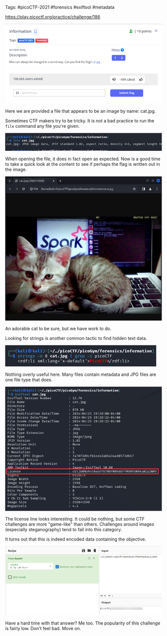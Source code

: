 Tags: #picoCTF-2021 #forensics #exiftool #metadata

https://play.picoctf.org/practice/challenge/186

![](../../../../_attachments/Pasted%20image%2020240425192715.png)

Here we are provided a file that appears to be an image by name: cat.jpg.

Sometimes CTF makers try to be tricky. It is not a bad practice to run the `file` command any file you're given.

![](../../../../_attachments/Pasted%20image%2020240425193643.png)

When opening the file, it does in fact open as expected. Now is a good time to take a quick look at the content to see if perhaps the flag is written out in the image.

![](../../../../_attachments/Pasted%20image%2020240425193809.png)

An adorable cat to be sure, but we have work to do.

Looking for strings is another common tactic to find hidden text data.

![](../../../../_attachments/Pasted%20image%2020240425194444.png)

Nothing overly useful here. Many files contain metadata and JPG files are one file type that does.

![](../../../../_attachments/Pasted%20image%2020240425200027.png)

The license line looks interesting. It could be nothing, but some CTF challenges are more "game-like" than others. Challenges around images (especially steganography) tend to fall into this category.

It turns out that this is indeed encoded data containing the objective.

![](../../../../_attachments/Pasted%20image%2020240425200345.png)

Have a hard time with that answer? Me too. The popularity of this challenge is fairly low. Don't feel bad. Move on.